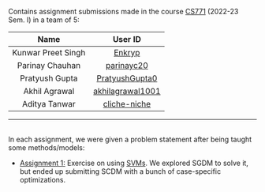 Contains assignment submissions made in the course [CS771](https://web.cse.iitk.ac.in/users/purushot/courses/ml/2022-23-a/) (2022-23 Sem. I) in a team of 5:


|Name|User ID|
|:-:|:-:|
|Kunwar Preet Singh|[Enkryp](https://github.com/Enkryp)|
|Parinay Chauhan|[parinayc20](https://github.com/parinayc20)|
|Pratyush Gupta|[PratyushGupta0](https://github.com/PratyushGupta0)|
|Akhil Agrawal|[akhilagrawal1001](https://github.com/akhilagrawal1001)|
|Aditya Tanwar|[cliche-niche](https://github.com/cliche-niche)|
---

<br>
In each assignment, we were given a problem statement after being taught some methods/models:

+ [<u>Assignment 1:</u>](./assn1/) Exercise on using [SVMs](https://en.wikipedia.org/wiki/Support-vector_machine). We explored SGDM to solve it, but ended up submitting SCDM with a bunch of case-specific optimizations.